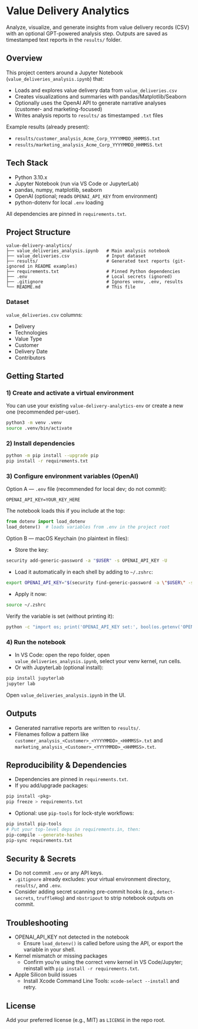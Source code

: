# Value Delivery Analytics

Analyze, visualize, and generate insights from value delivery records (CSV) with an optional GPT-powered analysis step. Outputs are saved as timestamped text reports in the `results/` folder.

## Overview
This project centers around a Jupyter Notebook (`value_deliveries_analysis.ipynb`) that:
- Loads and explores value delivery data from `value_deliveries.csv`
- Creates visualizations and summaries with pandas/Matplotlib/Seaborn
- Optionally uses the OpenAI API to generate narrative analyses (customer- and marketing-focused)
- Writes analysis reports to `results/` as timestamped `.txt` files

Example results (already present):
- `results/customer_analysis_Acme_Corp_YYYYMMDD_HHMMSS.txt`
- `results/marketing_analysis_Acme_Corp_YYYYMMDD_HHMMSS.txt`

## Tech Stack
- Python 3.10.x
- Jupyter Notebook (run via VS Code or JupyterLab)
- pandas, numpy, matplotlib, seaborn
- OpenAI (optional; reads `OPENAI_API_KEY` from environment)
- python-dotenv for local `.env` loading

All dependencies are pinned in `requirements.txt`.

## Project Structure
```
value-delivery-analytics/
├── value_deliveries_analysis.ipynb   # Main analysis notebook
├── value_deliveries.csv              # Input dataset
├── results/                          # Generated text reports (git-ignored in README examples)
├── requirements.txt                  # Pinned Python dependencies
├── .env                              # Local secrets (ignored)
├── .gitignore                        # Ignores venv, .env, results
└── README.md                         # This file
```

### Dataset
`value_deliveries.csv` columns:
- Delivery
- Technologies
- Value Type
- Customer
- Delivery Date
- Contributors

## Getting Started

### 1) Create and activate a virtual environment
You can use your existing `value-delivery-analytics-env` or create a new one (recommended per-user).

```bash
python3 -m venv .venv
source .venv/bin/activate
```

### 2) Install dependencies
```bash
python -m pip install --upgrade pip
pip install -r requirements.txt
```

### 3) Configure environment variables (OpenAI)
Option A — `.env` file (recommended for local dev; do not commit):
```
OPENAI_API_KEY=YOUR_KEY_HERE
```
The notebook loads this if you include at the top:
```python
from dotenv import load_dotenv
load_dotenv()  # loads variables from .env in the project root
```

Option B — macOS Keychain (no plaintext in files):
- Store the key:
```bash
security add-generic-password -a "$USER" -s OPENAI_API_KEY -U
```
- Load it automatically in each shell by adding to `~/.zshrc`:
```bash
export OPENAI_API_KEY="$(security find-generic-password -a \"$USER\" -s OPENAI_API_KEY -w 2>/dev/null || true)"
```
- Apply it now:
```bash
source ~/.zshrc
```

Verify the variable is set (without printing it):
```bash
python -c "import os; print('OPENAI_API_KEY set:', bool(os.getenv('OPENAI_API_KEY')))"
```

### 4) Run the notebook
- In VS Code: open the repo folder, open `value_deliveries_analysis.ipynb`, select your venv kernel, run cells.
- Or with JupyterLab (optional install):
```bash
pip install jupyterlab
jupyter lab
```
Open `value_deliveries_analysis.ipynb` in the UI.

## Outputs
- Generated narrative reports are written to `results/`.
- Filenames follow a pattern like `customer_analysis_<Customer>_<YYYYMMDD>_<HHMMSS>.txt` and `marketing_analysis_<Customer>_<YYYYMMDD>_<HHMMSS>.txt`.

## Reproducibility & Dependencies
- Dependencies are pinned in `requirements.txt`.
- If you add/upgrade packages:
```bash
pip install <pkg>
pip freeze > requirements.txt
```
- Optional: use `pip-tools` for lock-style workflows:
```bash
pip install pip-tools
# Put your top-level deps in requirements.in, then:
pip-compile --generate-hashes
pip-sync requirements.txt
```

## Security & Secrets
- Do not commit `.env` or any API keys.
- `.gitignore` already excludes: your virtual environment directory, `results/`, and `.env`.
- Consider adding secret scanning pre-commit hooks (e.g., `detect-secrets`, `truffleHog`) and `nbstripout` to strip notebook outputs on commit.

## Troubleshooting
- OPENAI_API_KEY not detected in the notebook
  - Ensure `load_dotenv()` is called before using the API, or export the variable in your shell.
- Kernel mismatch or missing packages
  - Confirm you’re using the correct venv kernel in VS Code/Jupyter; reinstall with `pip install -r requirements.txt`.
- Apple Silicon build issues
  - Install Xcode Command Line Tools: `xcode-select --install` and retry.

## License
Add your preferred license (e.g., MIT) as `LICENSE` in the repo root.
